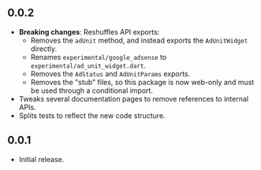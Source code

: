 ## 0.0.2

* **Breaking changes**: Reshuffles API exports:
  * Removes the `adUnit` method, and instead exports the `AdUnitWidget` directly.
  * Renames `experimental/google_adsense` to `experimental/ad_unit_widget.dart`.
  * Removes the `AdStatus` and `AdUnitParams` exports.
  * Removes the "stub" files, so this package is now web-only and must be used
    through a conditional import.
* Tweaks several documentation pages to remove references to internal APIs.
* Splits tests to reflect the new code structure.

## 0.0.1

* Initial release.
